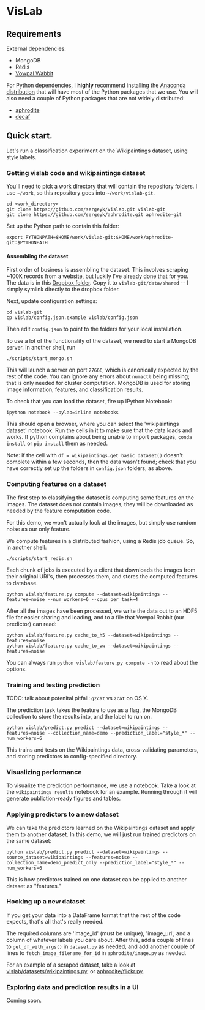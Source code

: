 # VisLab

## Requirements

External dependencies:

- MongoDB
- Redis
- [Vowpal Wabbit](https://github.com/JohnLangford/vowpal_wabbit)

For Python dependencies, I **highly** recommend installing the [Anaconda distribution](https://store.continuum.io/cshop/anaconda/) that will have most of the Python packages that we use.
You will also need a couple of Python packages that are not widely distributed:

- [aphrodite](https://github.com/sergeyk/aphrodite)
- [decaf](https://github.com/UCB-ICSI-Vision-Group/decaf-release)

## Quick start.

Let's run a classification experiment on the Wikipaintings dataset, using style labels.

### Getting vislab code and wikipaintings dataset

You'll need to pick a work directory that will contain the repository folders.
I use `~/work`, so this repository goes into `~/work/vislab-git`.

    cd <work_directory>
    git clone https://github.com/sergeyk/vislab.git vislab-git
    git clone https://github.com/sergeyk/aphrodite.git aphrodite-git

Set up the Python path to contain this folder:

    export PYTHONPATH=$HOME/work/vislab-git:$HOME/work/aphrodite-git:$PYTHONPATH

#### Assembling the dataset

First order of business is assembling the dataset.
This involves scraping ~100K records from a website, but luckily I've already done that for you.
The data is in this [Dropbox folder](https://www.dropbox.com/sh/our2zcaaqfi2e6d/1rZs5J4xhl).
Copy it to `vislab-git/data/shared` -- I simply symlink directly to the dropbox folder.

Next, update configuration settings:

    cd vislab-git
    cp vislab/config.json.example vislab/config.json

Then edit `config.json` to point to the folders for your local installation.

To use a lot of the functionality of the dataset, we need to start a MongoDB server.
In another shell, run

    ./scripts/start_mongo.sh

This will launch a server on port `27666`, which is canonically expected by the rest of the code.
You can ignore any errors about `numactl` being missing; that is only needed for cluster computation.
MongoDB is used for storing image information, features, and classification results.

To check that you can load the dataset, fire up IPython Notebook:

    ipython notebook --pylab=inline notebooks

This should open a browser, where you can select the 'wikipaintings dataset' notebook.
Run the cells in it to make sure that the data loads and works.
If python complains about being unable to import packages, `conda install` or `pip install` them as needed.

Note: if the cell with `df = wikipaintings.get_basic_dataset()` doesn't complete within a few seconds, then the data wasn't found; check that you have correctly set up the folders in `config.json` folders, as above.

### Computing features on a dataset

The first step to classifying the dataset is computing some features on the images.
The dataset does not contain images, they will be downloaded as needed by the feature computation code.

For this demo, we won't actually look at the images, but simply use random noise as our only feature.

We compute features in a distributed fashion, using a Redis job queue.
So, in another shell:

    ./scripts/start_redis.sh

Each chunk of jobs is executed by a client that downloads the images from their original URI's, then processes them, and stores the computed features to database.

    python vislab/feature.py compute --dataset=wikipaintings --features=noise --num_workers=6 --cpus_per_task=4

After all the images have been processed, we write the data out to an HDF5 file for easier sharing and loading, and to a file that Vowpal Rabbit (our predictor) can read:

    python vislab/feature.py cache_to_h5 --dataset=wikipaintings --features=noise
    python vislab/feature.py cache_to_vw --dataset=wikipaintings --features=noise

You can always run `python vislab/feature.py compute -h` to read about the options.

### Training and testing prediction

TODO: talk about potenital pitfall: `gzcat` vs `zcat` on OS X.

The prediction task takes the feature to use as a flag, the MongoDB collection to store the results into, and the label to run on.

    python vislab/predict.py predict --dataset=wikipaintings --features=noise --collection_name=demo --prediction_label="style_*" --num_workers=6

This trains and tests on the Wikipaintings data, cross-validating parameters, and storing predictors to config-specified directory.

### Visualizing performance

To visualize the prediction performance, we use a notebook.
Take a look at the `wikipaintings results` notebook for an example.
Running through it will generate publiction-ready figures and tables.

### Applying predictors to a new dataset

We can take the predictors learned on the Wikipaintings dataset and apply them to another dataset.
In this demo, we will just run trained predictors on the same dataset:

    python vislab/predict.py predict --dataset=wikipaintings --source_dataset=wikipaintings --features=noise --collection_name=demo_predict_only --prediction_label="style_*" --num_workers=6

This is how predictors trained on one dataset can be applied to another dataset as "features."

### Hooking up a new dataset

If you get your data into a DataFrame format that the rest of the code expects, that's all that's really needed.

The required columns are 'image_id' (must be unique), 'image_url', and a column of whatever labels you care about.
After this, add a couple of lines to `get_df_with_args()` in `dataset.py` as needed, and add another couple of lines to `fetch_image_filename_for_id` in `aphrodite/image.py` as needed.

For an example of a scraped dataset, take a look at [vislab/datasets/wikipaintings.py](https://github.com/sergeyk/vislab/blob/master/vislab/datasets/wikipaintings.py), or [aphrodite/flickr.py](https://github.com/sergeyk/aphrodite/blob/master/aphrodite/flickr.py).

### Exploring data and prediction results in a UI

Coming soon.
